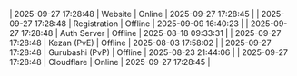 | 2025-09-27 17:28:48 | Website | Online | 2025-09-27 17:28:45 |
| 2025-09-27 17:28:48 | Registration | Offline | 2025-09-09 16:40:23 |
| 2025-09-27 17:28:48 | Auth Server | Offline | 2025-08-18 09:33:31 |
| 2025-09-27 17:28:48 | Kezan (PvE) | Offline | 2025-08-03 17:58:02 |
| 2025-09-27 17:28:48 | Gurubashi (PvP) | Offline | 2025-08-23 21:44:06 |
| 2025-09-27 17:28:48 | Cloudflare | Online | 2025-09-27 17:28:45 |
